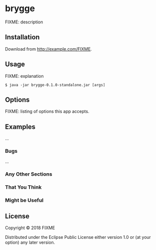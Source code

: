 # brygge

FIXME: description

## Installation

Download from http://example.com/FIXME.

## Usage

FIXME: explanation

    $ java -jar brygge-0.1.0-standalone.jar [args]

## Options

FIXME: listing of options this app accepts.

## Examples

...

### Bugs

...

### Any Other Sections
### That You Think
### Might be Useful

## License

Copyright © 2018 FIXME

Distributed under the Eclipse Public License either version 1.0 or (at
your option) any later version.
